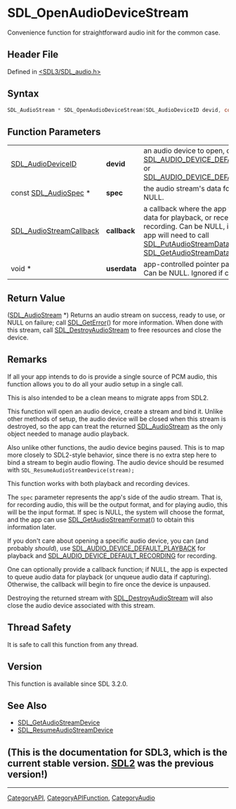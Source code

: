 # SDL_OpenAudioDeviceStream

Convenience function for straightforward audio init for the common case.

## Header File

Defined in [<SDL3/SDL_audio.h>](https://github.com/libsdl-org/SDL/blob/main/include/SDL3/SDL_audio.h)

## Syntax

```c
SDL_AudioStream * SDL_OpenAudioDeviceStream(SDL_AudioDeviceID devid, const SDL_AudioSpec *spec, SDL_AudioStreamCallback callback, void *userdata);
```

## Function Parameters

|                                                    |              |                                                                                                                                                                                                                                                                         |
| -------------------------------------------------- | ------------ | ----------------------------------------------------------------------------------------------------------------------------------------------------------------------------------------------------------------------------------------------------------------------- |
| [SDL_AudioDeviceID](SDL_AudioDeviceID)             | **devid**    | an audio device to open, or [SDL_AUDIO_DEVICE_DEFAULT_PLAYBACK](SDL_AUDIO_DEVICE_DEFAULT_PLAYBACK) or [SDL_AUDIO_DEVICE_DEFAULT_RECORDING](SDL_AUDIO_DEVICE_DEFAULT_RECORDING).                                                                                         |
| const [SDL_AudioSpec](SDL_AudioSpec) *             | **spec**     | the audio stream's data format. Can be NULL.                                                                                                                                                                                                                            |
| [SDL_AudioStreamCallback](SDL_AudioStreamCallback) | **callback** | a callback where the app will provide new data for playback, or receive new data for recording. Can be NULL, in which case the app will need to call [SDL_PutAudioStreamData](SDL_PutAudioStreamData) or [SDL_GetAudioStreamData](SDL_GetAudioStreamData) as necessary. |
| void *                                             | **userdata** | app-controlled pointer passed to callback. Can be NULL. Ignored if callback is NULL.                                                                                                                                                                                    |

## Return Value

([SDL_AudioStream](SDL_AudioStream) *) Returns an audio stream on success,
ready to use, or NULL on failure; call [SDL_GetError](SDL_GetError)() for
more information. When done with this stream, call
[SDL_DestroyAudioStream](SDL_DestroyAudioStream) to free resources and
close the device.

## Remarks

If all your app intends to do is provide a single source of PCM audio, this
function allows you to do all your audio setup in a single call.

This is also intended to be a clean means to migrate apps from SDL2.

This function will open an audio device, create a stream and bind it.
Unlike other methods of setup, the audio device will be closed when this
stream is destroyed, so the app can treat the returned
[SDL_AudioStream](SDL_AudioStream) as the only object needed to manage
audio playback.

Also unlike other functions, the audio device begins paused. This is to map
more closely to SDL2-style behavior, since there is no extra step here to
bind a stream to begin audio flowing. The audio device should be resumed
with `SDL_ResumeAudioStreamDevice(stream);`

This function works with both playback and recording devices.

The `spec` parameter represents the app's side of the audio stream. That
is, for recording audio, this will be the output format, and for playing
audio, this will be the input format. If spec is NULL, the system will
choose the format, and the app can use
[SDL_GetAudioStreamFormat](SDL_GetAudioStreamFormat)() to obtain this
information later.

If you don't care about opening a specific audio device, you can (and
probably _should_), use
[SDL_AUDIO_DEVICE_DEFAULT_PLAYBACK](SDL_AUDIO_DEVICE_DEFAULT_PLAYBACK) for
playback and
[SDL_AUDIO_DEVICE_DEFAULT_RECORDING](SDL_AUDIO_DEVICE_DEFAULT_RECORDING)
for recording.

One can optionally provide a callback function; if NULL, the app is
expected to queue audio data for playback (or unqueue audio data if
capturing). Otherwise, the callback will begin to fire once the device is
unpaused.

Destroying the returned stream with
[SDL_DestroyAudioStream](SDL_DestroyAudioStream) will also close the audio
device associated with this stream.

## Thread Safety

It is safe to call this function from any thread.

## Version

This function is available since SDL 3.2.0.

## See Also

- [SDL_GetAudioStreamDevice](SDL_GetAudioStreamDevice)
- [SDL_ResumeAudioStreamDevice](SDL_ResumeAudioStreamDevice)


## (This is the documentation for SDL3, which is the current stable version. [SDL2](https://wiki.libsdl.org/SDL2/) was the previous version!)



----
[CategoryAPI](CategoryAPI), [CategoryAPIFunction](CategoryAPIFunction), [CategoryAudio](CategoryAudio)

